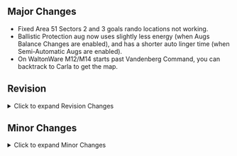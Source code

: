 
## Major Changes

- Fixed Area 51 Sectors 2 and 3 goals rando locations not working.
- Ballistic Protection aug now uses slightly less energy (when Augs Balance Changes are enabled), and has a shorter auto linger time (when Semi-Automatic Augs are enabled).
- On WaltonWare M12/M14 starts past Vandenberg Command, you can backtrack to Carla to get the map.

## Revision

<details>
<summary>Click to expand Revision Changes</summary>

- Added support for autorun in Revision.  At the moment, it is not configurable through the in-game keybinds and must be manually configured.
  - In the RevisionUser.ini file, go to the \[Extension.InputExt\] section and find the key you want to bind to enable autorun.  Change it so that it maps to ToggleAutorun, eg. to make C enable autorun: `C=ToggleAutorun`
- Doors into the M03 hangar (on both sides) are no longer potentially destroyable
- Keypad on the helipad-side door to the M03 hangar can no longer be hacked

</details>

## Minor Changes

<details>
<summary>Click to expand Minor Changes</summary>

- Zombie merchants are no longer ignored by the AI
- Hazmat suits can no longer be marked as Trash while being used in Zero Rando (or when balance changes are disabled)
- Added book colours and open/closed information to bingo goals help texts.
- Fixed quick aug menu exploit with infinite upgrades while paused.
- Swapped NPCs get their DesiredRotation set when swapped, along with their regular Rotation.  This fixes some enemies who would sometimes be facing the wrong direction, like the terrorists in the M02 Hotel, or the guards near the elevator in the M03 Airfield Helibase.
- Semicolons are no longer allowed in save names in vanilla (The original logic to do this was incorrect)

</details>
